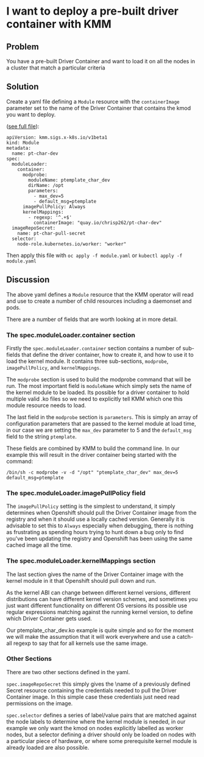 # I want to deploy a pre-built driver container with KMM

## Problem
You have a pre-built Driver Container and want to load it on all the nodes in a cluster that match a particular criteria


## Solution

Create a yaml file defining a `Module` resource with the `containerImage` parameter set to the name of the Driver Container that contains the kmod you want to deploy.

([see full file](load_module.yaml)):

```
apiVersion: kmm.sigs.x-k8s.io/v1beta1
kind: Module
metadata:
  name: pt-char-dev
spec:
  moduleLoader:
    container:
      modprobe:
        moduleName: ptemplate_char_dev
        dirName: /opt
        parameters:
          - max_dev=5
          - default_msg=ptemplate
      imagePullPolicy: Always
      kernelMappings:
        - regexp: '^.+$'
          containerImage: "quay.io/chrisp262/pt-char-dev"
  imageRepoSecret:
    name: pt-char-pull-secret
  selector:
    node-role.kubernetes.io/worker: "worker"

```

Then apply this file with `oc apply -f module.yaml` or `kubectl apply -f module.yaml`

## Discussion

The above yaml defines a `Module` resource that the KMM operator will read and use to create a number of child resources including a daemonset and pods.

There are a number of fields that are worth looking at in more detail.

### The spec.moduleLoader.container section

Firstly the `spec.moduleLoader.container` section contains a number of sub-fields that define the driver container, how to create it, and how to use it to load the kernel module. It contains three sub-sections, `modprobe`, `imagePullPolicy`, and `kernelMappings`.

The `modprobe` section is used to build the modprobe command that will be run. The most important field is `moduleName` which simply sets the name of the kernel module to be loaded. Its possible for a driver container to hold multiple valid .ko files so we need to explicitly tell KMM which one this module resource needs to load.

The last field in the `modprobe` section is `parameters`. This is simply an array of configuration parameters that are passed to the kernel module at load time, in our case we are setting the `max_dev` parameter to 5 and the `default_msg` field to the string `ptemplate`.

These fields are combined by KMM to build the command line. In our example this will result in the driver container being started with the command:

```
/bin/sh -c modprobe -v -d "/opt" "ptemplate_char_dev" max_dev=5 default_msg=ptemplate
```

### The spec.moduleLoader.imagePullPolicy field

The `imagePullPolicy` setting is the simplest to understand, it simply determines when Openshift should pull the Driver Container image from the registry and when it should use a locally cached version. Generally it is advisable to set this to `Always` especially when debugging, there is nothing as frustrating as spending hours trying to hunt down a bug only to find you've been updating the registry and Openshift has been using the same cached image all the time.


### The spec.moduleLoader.kernelMappings section

The last section gives the name of the Driver Container image with the kernel module in it that Openshift should pull down and run.

As the kernel ABI can change between different kernel versions, different distributions can have different kernel version schemes, and sometimes you just want different functionality on different OS versions its possible use regular expressions matching against the running kernel version, to define which Driver Container gets used.

Our ptemplate_char_dev.ko example is quite simple and  so for the moment we will make the assumption that it will work everywhere and use a catch-all regexp to say that for all kernels use the same image.


### Other Sections
There are two other sections defined in the yaml. 

`spec.imageRepoSecret` this simply gives the \name of a previously defined Secret resource containing the credentials needed to pull the Driver Container image. In this simple case these credentials just need read permissions on the image.

`spec.selector` defines a series of label/value pairs that are matched against the node labels to determine where the kernel module is needed, in our example we only want the kmod on nodes explicitly labelled as worker nodes, but a selector defining a driver should only be loaded on nodes with a particular piece of hardware, or where some prerequisite kernel module is already loaded are also possible.



